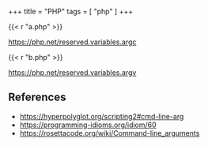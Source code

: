 +++
title = "PHP"
tags = [ "php" ]
+++

{{< r "a.php" >}}

<https://php.net/reserved.variables.argc>

{{< r "b.php" >}}

<https://php.net/reserved.variables.argv>

## References

- <https://hyperpolyglot.org/scripting2#cmd-line-arg>
- <https://programming-idioms.org/idiom/60>
- <https://rosettacode.org/wiki/Command-line_arguments>
